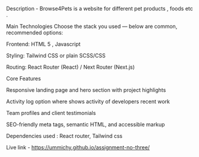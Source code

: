 Description - Browse4Pets is a website for different pet products , foods etc .

Main Technologies
Choose the stack you used — below are common, recommended options:

Frontend: HTML 5 , Javascript

Styling: Tailwind CSS or plain SCSS/CSS

Routing: React Router (React) / Next Router (Next.js)


Core Features

Responsive landing page and hero section with project highlights


Activity log option where shows activity of developers recent work

Team profiles and client testimonials


SEO-friendly meta tags, semantic HTML, and accessible markup

Dependencies used : React router, Tailwind css

Live link - https://ummichy.github.io/assignment-no-three/
